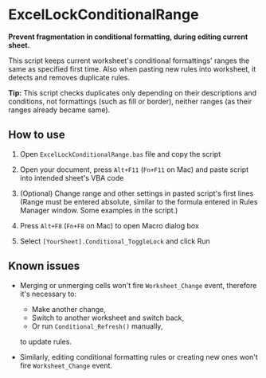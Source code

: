 # ExcelLockConditionalRange
**Prevent fragmentation in conditional formatting, during editing current sheet.**

This script keeps current worksheet's conditional formattings' ranges the same as specified first time. Also when pasting new rules into worksheet, it detects and removes duplicate rules.

**Tip:** This script checks duplicates only depending on their descriptions and conditions, not formattings (such as fill or border), neither ranges (as their ranges already became same).


## How to use
1. Open `ExcelLockConditionalRange.bas` file and copy the script

2. Open your document, press `Alt+F11` (`Fn+F11` on Mac) and paste script into intended sheet's VBA code

3. (Optional) Change range and other settings in pasted script's first lines  
   (Range must be entered absolute, similar to the formula entered in Rules Manager window. Some examples in the script.)

4. Press `Alt+F8` (`Fn+F8` on Mac) to open Macro dialog box

5. Select `[YourSheet].Conditional_ToggleLock` and click Run


## Known issues
- Merging or unmerging cells won't fire `Worksheet_Change` event, therefore it's necessary to:
   - Make another change,
   - Switch to another worksheet and switch back,
   - Or run `Conditional_Refresh()` manually,

  to update rules.

- Similarly, editing conditional formatting rules or creating new ones won't fire `Worksheet_Change` event.

